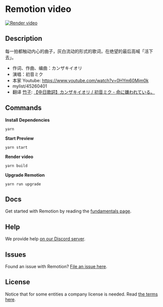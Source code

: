 # Remotion video

[![Render video](https://github.com/heimoshuiyu/remotion-mv-hated-by-life-itself/actions/workflows/render-video.yml/badge.svg)](https://github.com/heimoshuiyu/remotion-mv-hated-by-life-itself/actions/workflows/render-video.yml)

## Description

每一拍都触动内心的曲子，灰白流动的形式的歌词，在绝望的最后高喊「活下去」。

- 作词、作曲、编曲：カンザキイオリ
- 演唱：初音ミク
- 本家 Youtube: <https://www.youtube.com/watch?v=0HYm60Mjm0k>
- mylist/45260401
- 翻译 [竹子](https://www.pixnet.net/pcard/chiku138): [【中日歌詞】カンザキイオリ / 初音ミク - 命に嫌われている。](https://chiku138.pixnet.net/blog/post/180113661-%E3%80%90%E4%B8%AD%E6%97%A5%E6%AD%8C%E8%A9%9E%E3%80%91%E3%82%AB%E3%83%B3%E3%82%B6%E3%82%AD%E3%82%A4%E3%82%AA%E3%83%AA---%E5%88%9D%E9%9F%B3%E3%83%9F%E3%82%AF---%E5%91%BD)

## Commands

**Install Dependencies**

```console
yarn
```

**Start Preview**

```console
yarn start
```

**Render video**

```console
yarn build
```

**Upgrade Remotion**

```console
yarn run upgrade
```

## Docs

Get started with Remotion by reading the [fundamentals page](https://www.remotion.dev/docs/the-fundamentals).

## Help

We provide help [on our Discord server](https://discord.gg/6VzzNDwUwV).

## Issues

Found an issue with Remotion? [File an issue here](https://github.com/remotion-dev/remotion/issues/new).

## License

Notice that for some entities a company license is needed. Read [the terms here](https://github.com/remotion-dev/remotion/blob/main/LICENSE.md).
